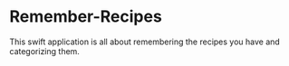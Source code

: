 # Remember-Recipes
This swift application is all about remembering the recipes you have and categorizing them.
